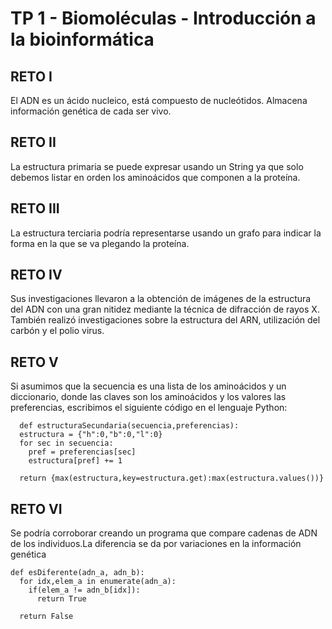 # TP 1 - Biomoléculas - Introducción a la bioinformática

## RETO I
El ADN es un ácido nucleico, está compuesto de nucleótidos. Almacena información genética de cada ser vivo.

## RETO II
La estructura primaria se puede expresar usando un String ya que solo debemos listar en orden los aminoácidos que componen a la proteína.

## RETO III
La estructura terciaria podría representarse usando un grafo para indicar la forma en la que se va plegando la proteína.

## RETO IV
Sus investigaciones llevaron a la obtención de imágenes de la estructura del ADN con una gran nitidez mediante la técnica de difracción de rayos X. 
También realizó investigaciones sobre la estructura del ARN, utilización del carbón y el polio virus.

## RETO V
Si asumimos que la secuencia es una lista de los aminoácidos y un diccionario, donde las claves son los aminoácidos y los valores las preferencias, escribimos el siguiente código en el lenguaje Python:
```
  def estructuraSecundaria(secuencia,preferencias):
  estructura = {"h":0,"b":0,"l":0}
  for sec in secuencia:
    pref = preferencias[sec]
    estructura[pref] += 1
  
  return {max(estructura,key=estructura.get):max(estructura.values())}
```
## RETO VI
Se podría corroborar creando un programa que compare cadenas de ADN de los individuos.La diferencia se da por variaciones en la información genética
```
def esDiferente(adn_a, adn_b):
  for idx,elem_a in enumerate(adn_a):
    if(elem_a != adn_b[idx]):
      return True

  return False
```
